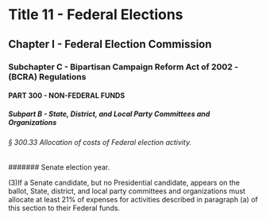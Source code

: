 
# Title 11 - Federal Elections
## Chapter I - Federal Election Commission
### Subchapter C - Bipartisan Campaign Reform Act of 2002 - (BCRA) Regulations
#### PART 300 - NON-FEDERAL FUNDS
##### Subpart B - State, District, and Local Party Committees and Organizations
###### § 300.33 Allocation of costs of Federal election activity.
####### Senate election year.

(3)If a Senate candidate, but no Presidential candidate, appears on the ballot, State, district, and local party committees and organizations must allocate at least 21% of expenses for activities described in paragraph (a) of this section to their Federal funds.
